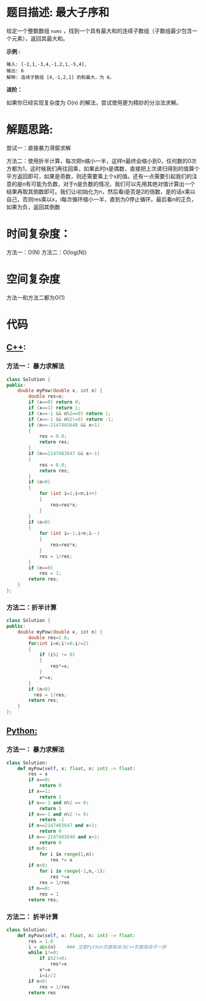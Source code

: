 # 题目描述:  最大子序和

给定一个整数数组 ``nums`` ，找到一个具有最大和的连续子数组（子数组最少包含一个元素），返回其最大和。


**示例 :**
```
输入: [-2,1,-3,4,-1,2,1,-5,4],
输出: 6
解释: 连续子数组 [4,-1,2,1] 的和最大，为 6。
```

**进阶：**

  如果你已经实现复杂度为 O(n) 的解法，尝试使用更为精妙的分治法求解。

  
# 解题思路:
  尝试一：直接暴力滑窗求解
  
  方法二：使用折半计算，每次把n缩小一半，这样n最终会缩小到0，任何数的0次方都为1，这时候我们再往回乘，如果此时n是偶数，直接把上次递归得到的值算个平方返回即可，如果是奇数，则还需要乘上个x的值。还有一点需要引起我们的注意的是n有可能为负数，对于n是负数的情况，我们可以先用其绝对值计算出一个结果再取其倒数即可。我们让i初始化为n，然后看i是否是2的倍数，是的话x乘以自己，否则res乘以x，i每次循环缩小一半，直到为0停止循环。最后看n的正负，如果为负，返回其倒数
# 时间复杂度：
  方法一：O(N)
  方法二：O(log(N))
# 空间复杂度
  方法一和方法二都为O(1)
  
# 代码

## [C++](./Maximum-Subarray.cpp):

### 方法一： 暴力求解法
```c++
class Solution {
public:
    double myPow(double x, int n) {
        double res=x;
        if (x==0) return 0;
        if (x==1) return 1;
        if (x==-1 && n%2==0) return 1;
        if (x==-1 && n%2!=0) return -1;
        if (n==-2147483648 && x>1) 
        {
            res = 0.0;
            return res;
        }
        if (n==2147483647 && x<-1) 
        {
            res = 0.0;
            return res;
        }
        if (n>0)
        {
            for (int i=1;i<n;i++)
            {
                res=res*x;
            }
        }
        if (n<0)
        {
            for (int i=-1;i>n;i--)
            {
                res=res*x;
            }
            res = 1/res;
        }
        if (n==0)
            res = 1;
        return res;
    }
};
```

### 方法二：折半计算
```c++
class Solution {
public:
    double myPow(double x, int n) {
        double res=1.0;
        for(int i=n;i!=0;i/=2)
        {
            if (i%2 != 0)
            {
                res*=x;
            }
            x*=x;
        }
        if (n<0)
          res = 1/res;
        return res;
    }
};
```

## [Python:](https://github.com/bryceustc/LeetCode_Note/blob/master/python/Maximum-Subarray/Maximum-Subarray.py)
### 方法一： 暴力求解法
```python
class Solution:
    def myPow(self, x: float, n: int) -> float:
        res = x
        if x==0:
            return 0
        if x==1:
            return 1
        if x==-1 and n%2 == 0:
            return 1
        if x==-1 and n%2 != 0:
            return -1
        if n==2147483647 and x<1:
            return 0
        if n==-2147483648 and x>1:
            return 0
        if n>0:
            for i in range(1,n):
                res *= x
        if n<0:
            for i in range(-1,n,-1):
                res *=x
            res = 1/res
        if n==0:
            res = 1
        return res;
```

### 方法二： 折半计算
```python
class Solution:
    def myPow(self, x: float, n: int) -> float:
        res = 1.0
        i = abs(n)    ### 注意Python负数取余与C++负数取余不一样
        while i!=0:
            if i%2!=0:
                res*=x
            x*=x
            i=i//2
        if n<0:
            res = 1/res
        return res
```

